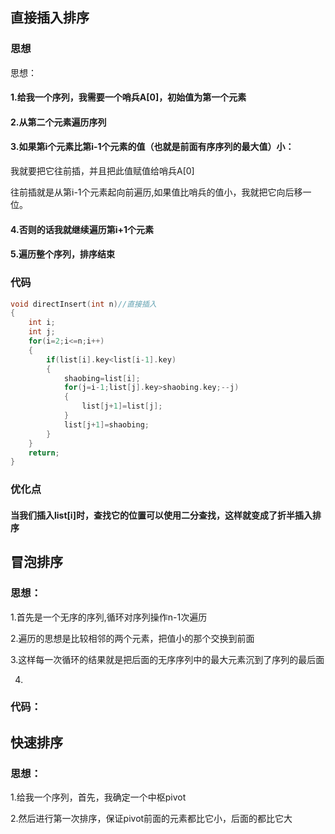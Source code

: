 ## 直接插入排序

### 思想

思想：

#### 1.给我一个序列，我需要一个哨兵A[0]，初始值为第一个元素

#### 2.从第二个元素遍历序列

#### 3.如果第i个元素比第i-1个元素的值（也就是前面有序序列的最大值）小：

我就要把它往前插，并且把此值赋值给哨兵A[0]

往前插就是从第i-1个元素起向前遍历,如果值比哨兵的值小，我就把它向后移一位。

#### 4.否则的话我就继续遍历第i+1个元素

#### 5.遍历整个序列，排序结束

### 代码

```c
void directInsert(int n)//直接插入
{
    int i;
    int j;
    for(i=2;i<=n;i++)
    {
        if(list[i].key<list[i-1].key)
        {
            shaobing=list[i];
            for(j=i-1;list[j].key>shaobing.key;--j)
            {
                list[j+1]=list[j];
            }
            list[j+1]=shaobing;
        }
    }
    return;
}

```

### 优化点

#### 当我们插入list[i]时，查找它的位置可以使用二分查找，这样就变成了折半插入排序





## 冒泡排序

### 思想：

1.首先是一个无序的序列,循环对序列操作n-1次遍历

2.遍历的思想是比较相邻的两个元素，把值小的那个交换到前面

3.这样每一次循环的结果就是把后面的无序序列中的最大元素沉到了序列的最后面

4.

### 代码：



## 快速排序

### 思想：

1.给我一个序列，首先，我确定一个中枢pivot

2.然后进行第一次排序，保证pivot前面的元素都比它小，后面的都比它大